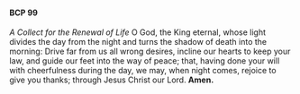 #### BCP 99
_A Collect for the Renewal of Life_
O God, the King eternal, whose light divides the day from the night and turns the shadow of death into the morning: Drive far from us all wrong desires, incline our hearts to keep your law, and guide our feet into the way of peace; that, having done your will with cheerfulness during the day, we may, when night comes, rejoice to give you thanks; through Jesus Christ our Lord. **Amen.**
